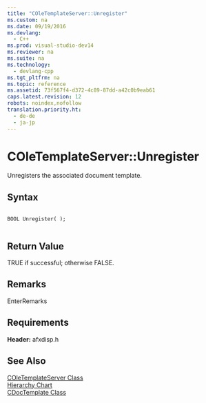 ```yaml
---
title: "COleTemplateServer::Unregister"
ms.custom: na
ms.date: 09/19/2016
ms.devlang: 
  - C++
ms.prod: visual-studio-dev14
ms.reviewer: na
ms.suite: na
ms.technology: 
  - devlang-cpp
ms.tgt_pltfrm: na
ms.topic: reference
ms.assetid: 73f567f4-d372-4c89-87dd-a42c0b9eab61
caps.latest.revision: 12
robots: noindex,nofollow
translation.priority.ht: 
  - de-de
  - ja-jp
---
```

# COleTemplateServer::Unregister
Unregisters the associated document template.  
  
## Syntax  
  
```  
  
BOOL Unregister( );  
  
```  
  
## Return Value  
 TRUE if successful; otherwise FALSE.  
  
## Remarks  
 EnterRemarks  
  
## Requirements  
 **Header:** afxdisp.h  
  
## See Also  
 [COleTemplateServer Class](../vs140/COleTemplateServer-Class.md)   
 [Hierarchy Chart](../vs140/Hierarchy-Chart.md)   
 [CDocTemplate Class](../vs140/CDocTemplate-Class.md)